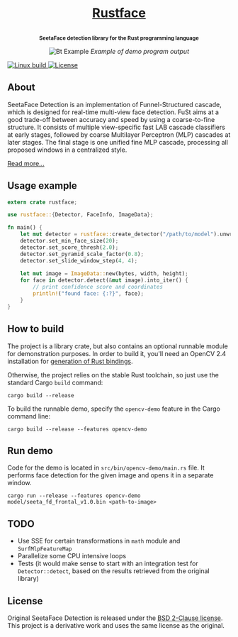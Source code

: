 <h1 align="center">
    <a href="http://atomashpolskiy.github.io/rustface/">Rustface</a>
</h1>

<p align="center"><strong>
<sup>
<br/>SeetaFace detection library for the Rust programming language
</sup>
</strong></p>

<p align="center">
    <img src="https://atomashpolskiy.github.io/static/img/scientists.png" alt="Bt Example">
    <i>Example of demo program output</i>
</p>

<p align="left">
    <a href="https://travis-ci.org/atomashpolskiy/rustface">
        <img src="https://img.shields.io/travis/atomashpolskiy/rustface/master.svg"
             alt="Linux build">
    </a>    
    <a href="https://opensource.org/licenses/BSD-2-Clause">
        <img src="https://img.shields.io/badge/license-BSD-blue.svg"
             alt="License">
    </a>
</p>

## About

SeetaFace Detection is an implementation of Funnel-Structured cascade, which is designed for real-time multi-view face detection. FuSt aims at a good trade-off between accuracy and speed by using a coarse-to-fine structure. It consists of multiple view-specific fast LAB cascade classifiers at early stages, followed by coarse Multilayer Perceptron (MLP) cascades at later stages. The final stage is one unified fine MLP cascade, processing all proposed windows in a centralized style. 

[Read more...](https://github.com/seetaface/SeetaFaceEngine/tree/master/FaceDetection)

## Usage example

```rust
extern crate rustface;

use rustface::{Detector, FaceInfo, ImageData};

fn main() {
    let mut detector = rustface::create_detector("/path/to/model").unwrap();
    detector.set_min_face_size(20);
    detector.set_score_thresh(2.0);
    detector.set_pyramid_scale_factor(0.8);
    detector.set_slide_window_step(4, 4);
    
    let mut image = ImageData::new(bytes, width, height);
    for face in detector.detect(&mut image).into_iter() {
        // print confidence score and coordinates
        println!("found face: {:?}", face);
    }
}
```

## How to build

The project is a library crate, but also contains an optional runnable module for demonstration purposes. In order to build it, you'll need an OpenCV 2.4 installation for [generation of Rust bindings](https://github.com/kali/opencv-rust).

Otherwise, the project relies on the stable Rust toolchain, so just use the standard Cargo `build` command:

```
cargo build --release
```

To build the runnable demo, specify the `opencv-demo` feature in the Cargo command line:

```
cargo build --release --features opencv-demo
```

## Run demo

Code for the demo is located in `src/bin/opencv-demo/main.rs` file. It performs face detection for the given image and opens it in a separate window.

```
cargo run --release --features opencv-demo model/seeta_fd_frontal_v1.0.bin <path-to-image>
```

## TODO

* Use SSE for certain transformations in `math` module and `SurfMlpFeatureMap`
* Parallelize some CPU intensive loops
* Tests (it would make sense to start with an integration test for `Detector::detect`, based on the results retrieved from the original library)

## License

Original SeetaFace Detection is released under the [BSD 2-Clause license](https://github.com/seetaface/SeetaFaceEngine/blob/master/LICENSE). This project is a derivative work and uses the same license as the original.